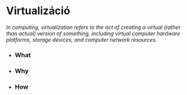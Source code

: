# Virtualizáció
_In computing, virtualization refers to the act of creating a virtual (rather
than actual) version of something, including virtual computer hardware
platforms, storage devices, and computer network resources._
- ### What
- ### Why
- ### How